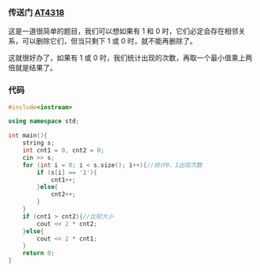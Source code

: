 ### 传送门 [AT4318](https://www.luogu.com.cn/problem/AT4318)

这是一道很简单的题目，我们可以想如果有 $1$ 和 $0$ 时，它们必定会存在相邻关系，可以删除它们，但当只剩下 $1$ 或 $0$ 时，就不能再删除了。

这就很好办了，如果有 $1$ 或 $0$ 时，我们统计出现的次数，再取一个最小值乘上两倍就是结果了。

### 代码
```cpp
#include<iostream>

using namespace std;

int main(){
	string s;
	int cnt1 = 0, cnt2 = 0;
	cin >> s;
	for (int i = 0; i < s.size(); i++){//统计0、1出现次数
		if (s[i] == '1'){
			cnt1++;
		}else{
			cnt2++;
		}
	}
	if (cnt1 > cnt2){//比较大小
		cout << 2 * cnt2;
	}else{
		cout << 2 * cnt1;
	}
	return 0;
}
```